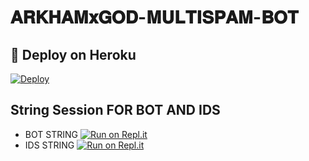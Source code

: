 # 𝐀𝐑𝐊𝐇𝐀𝐌𝐱𝐆𝐎𝐃-𝐌𝐔𝐋𝐓𝐈𝐒𝐏𝐀𝐌-𝐁𝐎𝐓
## 🚀 Deploy on Heroku 

[![Deploy](https://www.herokucdn.com/deploy/button.svg)](https://heroku.com/deploy?template=https://github.com/RoodOwner/TeamRoodOfficial)

## String Session FOR  BOT AND IDS 


   - BOT STRING [![Run on Repl.it](https://repl.it/badge/github/YukkiBot/YukkiSpamBot)](https://replit.com/@hyperop6666/HYPER-SPAM-BOT-REPL#main.py)
   - IDS STRING [![Run on Repl.it](https://repl.it/badge/github/YukkiBot/YukkiSpamBot)](https://replit.com/@hyperop6666/HYPER-REPL#main.py)
